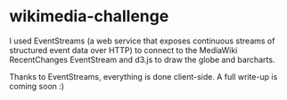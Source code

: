 # wikimedia-challenge

I used EventStreams (a web service that exposes continuous streams of structured event data over HTTP)
to connect to the MediaWiki RecentChanges EventStream and d3.js to draw the globe and barcharts.

Thanks to EventStreams, everything is done client-side. A full write-up is coming soon :)